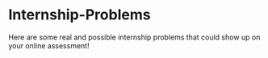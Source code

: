# Internship-Problems
Here are some real and possible internship problems that could show up on your online assessment!
